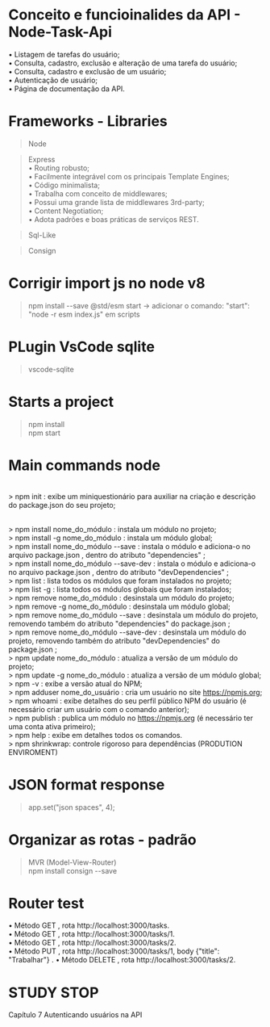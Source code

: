 # Conceito e funcioinalides da API - Node-Task-Api

• Listagem de tarefas do usuário;<br>
• Consulta, cadastro, exclusão e alteração de uma tarefa do usuário; <br>
• Consulta, cadastro e exclusão de um usuário; <br>
• Autenticação de usuário; <br>
• Página de documentação da API. <br>

# Frameworks - Libraries

> Node <br>

> Express <br>
    • Routing robusto; <br>
    • Facilmente integrável com os principais Template Engines; <br>
    • Código minimalista; <br>
    • Trabalha com conceito de middlewares; <br>
    • Possui uma grande lista de middlewares 3rd-party; <br>
    • Content Negotiation; <br>
    • Adota padrões e boas práticas de serviços REST. <br>

> Sql-Like <br>

> Consign <br>

# Corrigir import js no node v8
 > npm install --save @std/esm
 > start -> adicionar o comando: "start": "node -r esm index.js" em scripts

# PLugin VsCode sqlite
> vscode-sqlite

# Starts a project
> npm install <br>
> npm start <br>

# Main commands node

<br> > npm init : exibe um miniquestionário para auxiliar na criação e descrição do package.json do seu projeto;

<br> > npm install nome_do_módulo : instala um módulo no projeto;
<br> > npm install -g nome_do_módulo : instala um módulo global;
<br> > npm install nome_do_módulo --save : instala o módulo e adiciona-o no arquivo package.json , dentro do atributo "dependencies" ;
<br> > npm install nome_do_módulo --save-dev : instala o módulo e adiciona-o no arquivo package.json , dentro do atributo "devDependencies" ;
<br> > npm list : lista todos os módulos que foram instalados no projeto;
<br> > npm list -g : lista todos os módulos globais que foram instalados;
<br> > npm remove nome_do_módulo : desinstala um módulo do projeto;
<br> > npm remove -g nome_do_módulo : desinstala um módulo global;
<br> > npm remove nome_do_módulo --save : desinstala um módulo do projeto, removendo também do atributo "dependencies" do package.json ;
<br> > npm remove nome_do_módulo --save-dev : desinstala um módulo do projeto, removendo também do atributo "devDependencies" do package.json ;
<br> > npm update nome_do_módulo : atualiza a versão de um módulo do projeto;
<br> > npm update -g nome_do_módulo : atualiza a versão de um módulo global;
<br> > npm -v : exibe a versão atual do NPM;
<br> > npm adduser nome_do_usuário : cria um usuário no site https://npmjs.org;
<br> >  npm whoami : exibe detalhes do seu perfil público NPM do usuário (é necessário criar um usuário com o comando anterior);
<br> > npm publish : publica um módulo no https://npmjs.org (é necessário ter uma conta ativa primeiro);
<br> > npm help : exibe em detalhes todos os comandos.
<br> > npm shrinkwrap: controle rigoroso para dependências (PRODUTION ENVIROMENT)

# JSON format response
> app.set("json spaces", 4); <br>

# Organizar as rotas - padrão
> MVR (Model-View-Router) <br>
> npm install consign --save <br>

# Router test
• Método GET , rota http://localhost:3000/tasks. <br>
• Método GET , rota http://localhost:3000/tasks/1. <br>
• Método GET , rota http://localhost:3000/tasks/2. <br>
• Método PUT , rota http://localhost:3000/tasks/1, body {"title": <br>
"Trabalhar"} .
• Método DELETE , rota http://localhost:3000/tasks/2. <br>

#

# STUDY STOP
Capítulo 7 Autenticando usuários na API